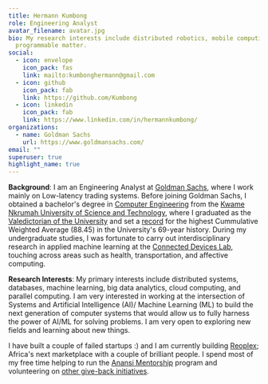 ```yaml
---
title: Hermann Kumbong
role: Engineering Analyst
avatar_filename: avatar.jpg
bio: My research interests include distributed robotics, mobile computing and
  programmable matter.
social:
  - icon: envelope
    icon_pack: fas
    link: mailto:kumbonghermann@gmail.com
  - icon: github
    icon_pack: fab
    link: https://github.com/Kumbong
  - icon: linkedin
    icon_pack: fab
    link: https://www.linkedin.com/in/hermannkumbong/
organizations:
  - name: Goldman Sachs
    url: https://www.goldmansachs.com/
email: ""
superuser: true
highlight_name: true
---
```

**Background**: I am an Engineering Analyst at [Goldman Sachs](https://www.goldmansachs.com/careers/divisions/engineering/), where I work mainly on Low-latency trading systems. Before joining Goldman Sachs, I obtained a bachelor's degree in [Computer Engineering](https://coe.knust.edu.gh/) from the [Kwame Nkrumah University of Science and Technology](https://www.knust.edu.gh/), where I graduated as the [Valedictorian of the University](https://www.youtube.com/watch?v=ruomzU77mvk&t=642s) and set a [record](https://twitter.com/mcfspatknust/status/1307272053796622337) for the highest Cummulative Weighted Average (88.45) in the University's 69-year history. During my undergraduate studies, I was fortunate to carry out interdisciplinary research in applied machine learning at the [Connected Devices Lab](http://connecteddeviceslab.org), touching across areas such as health, transportation, and affective computing.

**Research Interests**: My primary interests include distributed systems, databases, machine learning, big data analytics, cloud computing, and parallel computing.  I am very interested in working at the intersection of Systems and Artificial Intelligence (AI)/ Machine Learning (ML) to build the next generation of computer systems that would allow us to fully harness the power of AI/ML for solving problems. I am very open to exploring new fields and learning about new things. 

I  have built a couple of failed startups :) and I am currently building [Reoplex](https://reoplex.vercel.app/);  Africa's next marketplace with a couple of brilliant people. I spend most of my free time helping to run the [Anansi Mentorship]() program and volunteering on [other give-back initiatives](https://www.hermannkumbong.com/#:~:text=Community%20Engagement).


